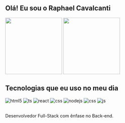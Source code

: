## Olá! Eu sou o Raphael Cavalcanti 
<div style="display: inline_block">
<img src="https://github-readme-stats.vercel.app/api?username=freguesy&show_icons=true&theme=midnight-purple&line_height=25count" height="180em">
<img src="https://github-readme-stats.vercel.app/api/top-langs/?username=freguesy&layout=compact&theme=midnight-purple" height="180em">
</div>

## Tecnologias que eu uso no meu dia

<div style="display: inline_block">
  <img align="center" alt="html5" src="https://img.shields.io/badge/Ruby-CC342D?style=for-the-badge&logo=ruby&logoColor=white" />
  <img align="center" alt="ts" src="https://img.shields.io/badge/Ruby_on_Rails-CC0000?style=for-the-badge&logo=ruby-on-rails&logoColor=white" />
  <img align="center" alt="react" src="https://img.shields.io/badge/Figma-F24E1E?style=for-the-badge&logo=figma&logoColor=white" />
  <img align="center" alt="css" src="https://img.shields.io/badge/React-20232A?style=for-the-badge&logo=react&logoColor=61DAFB" />
  <img align="center" alt="nodejs" src="https://img.shields.io/badge/Node.js-43853D?style=for-the-badge&logo=node.js&logoColor=white" />
  <img align="center" alt="css" src="https://img.shields.io/badge/Express.js-404D59?style=for-the-badge" />
   <img align="center" alt="js" src="https://img.shields.io/badge/PostgreSQL-316192?style=for-the-badge&logo=postgresql&logoColor=white" />
  
 
  
</div><br/>

Desenvolvedor Full-Stack com ênfase no Back-end.


